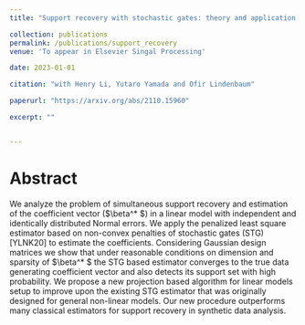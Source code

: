 ```yaml
---
title: "Support recovery with stochastic gates: theory and application for linear Models"

collection: publications
permalink: /publications/support_recovery
venue: 'To appear in Elsevier Singal Processing'

date: 2023-01-01

citation: "with Henry Li, Yutaro Yamada and Ofir Lindenbaum"

paperurl: "https://arxiv.org/abs/2110.15960"

excerpt: ""


---
```


Abstract
========

We analyze the problem of simultaneous support recovery and estimation of the coefficient vector ($\beta^* $) in a linear model with independent and identically distributed Normal errors. We apply the penalized least square estimator based on non-convex penalties of stochastic gates (STG) [YLNK20] to estimate the coefficients. Considering Gaussian design matrices we show that under reasonable conditions on dimension and sparsity of $\beta^* $ the STG based estimator converges to the true data generating coefficient vector and also detects its support set with high probability. We propose a new projection based algorithm for linear models setup to improve upon the existing STG estimator that was originally designed for general non-linear models. Our new procedure outperforms many classical estimators for support recovery in synthetic data analysis.

